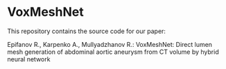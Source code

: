 # VoxMeshNet

This repository contains the source code for our paper:

Epifanov R., Karpenko A., Mullyadzhanov R.: VoxMeshNet: Direct lumen mesh generation of
abdominal aortic aneurysm from CT volume by hybrid neural network
